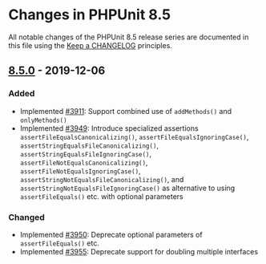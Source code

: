 # Changes in PHPUnit 8.5

All notable changes of the PHPUnit 8.5 release series are documented in this file using the [Keep a CHANGELOG](https://keepachangelog.com/) principles.

## [8.5.0] - 2019-12-06

### Added

* Implemented [#3911](https://github.com/sebastianbergmann/phpunit/issues/3911): Support combined use of `addMethods()` and `onlyMethods()`
* Implemented [#3949](https://github.com/sebastianbergmann/phpunit/issues/3949): Introduce specialized assertions `assertFileEqualsCanonicalizing()`, `assertFileEqualsIgnoringCase()`, `assertStringEqualsFileCanonicalizing()`, `assertStringEqualsFileIgnoringCase()`, `assertFileNotEqualsCanonicalizing()`, `assertFileNotEqualsIgnoringCase()`, `assertStringNotEqualsFileCanonicalizing()`, and `assertStringNotEqualsFileIgnoringCase()` as alternative to using `assertFileEquals()` etc. with optional parameters

### Changed

* Implemented [#3950](https://github.com/sebastianbergmann/phpunit/issues/3950): Deprecate optional parameters of `assertFileEquals()` etc.
* Implemented [#3955](https://github.com/sebastianbergmann/phpunit/issues/3955): Deprecate support for doubling multiple interfaces

[8.5.0]: https://github.com/sebastianbergmann/phpunit/compare/8.4...8.5

